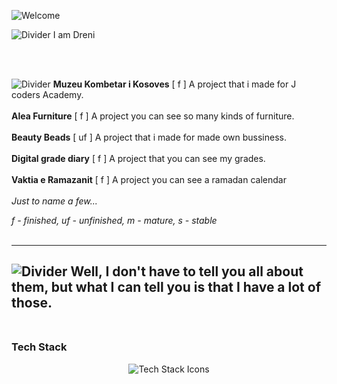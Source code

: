 ![Welcome](https://vaxerski.xyz/github/TopGif.gif)

![Divider](https://vaxerski.xyz/github/aboutme2.gif)
I am Dreni<br/>
<br/>

<br/>

![Divider](https://vaxerski.xyz/github/repos1.gif)
**Muzeu Kombetar i Kosoves** [ f ] A project that i made for J coders Academy. <br/><br/>
**Alea Furniture** [ f ] A project you can see so many kinds of furniture. <br/><br/>
**Beauty Beads** [ uf ] A project that i made for made own bussiness. <br/><br/>
**Digital grade diary** [ f ] A project that you can see my grades.<br/><br/>
**Vaktia e Ramazanit** [ f ] A project you can see a ramadan calendar<br/><br/>
*Just to name a few...*<br/>

*f - finished, uf - unfinished, m - mature, s - stable*<br/><br/>


---
![Divider](https://vaxerski.xyz/github/repos2.gif)
Well, I don't have to tell you all about them, but what I can tell you is that I have a lot of those.<br/><br/>
---

### Tech Stack  

<div align="center">
  <img src="https://skillicons.dev/icons?i=html,linux,css,python,figma" alt="Tech Stack Icons" />
</div>
